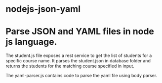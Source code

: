 # nodejs-json-yaml
# Parse JSON and YAML files in node js language. 

The student.js file exposes a rest service to get the list of students for a specific course name. It parses the student.json in database folder and returns the students for the matching course specified in input.

The yaml-parser.js contains code to parse the yaml file using body parser.
